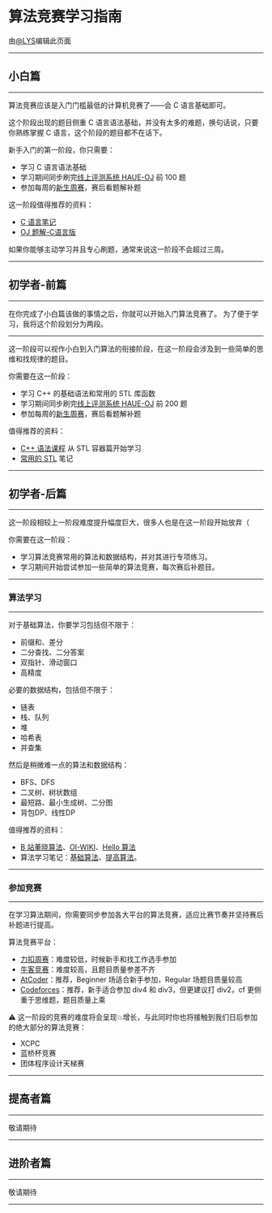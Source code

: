 # 算法竞赛学习指南

由[@LYS](https://lys2021.com/)编辑此页面

****

## 小白篇

****

算法竞赛应该是入门门槛最低的计算机竞赛了——会 C 语言基础即可。

这个阶段出现的题目侧重 C 语言语法基础，并没有太多的难题，换句话说，只要你熟练掌握 C 语言，这个阶段的题目都不在话下。

新手入门的第一阶段，你只需要：

- 学习 C 语言语法基础
- 学习期间同步刷完[线上评测系统 HAUE-OJ](http://www.haueacm.top/) 前 100 题
- 参加每周的[新生周赛](http://www.haueacm.top/contest.php)，赛后看题解补题

这一阶段值得推荐的资料：

- [C 语言笔记](https://lys2021.com/?p=686)
- [OJ 题解-C语言版](https://zhuyijin.blog.csdn.net/article/details/126590077?spm=1001.2014.3001.5502)

如果你能够主动学习并且专心刷题，通常来说这一阶段不会超过三周。

****

## 初学者-前篇

****

在你完成了小白篇该做的事情之后，你就可以开始入门算法竞赛了。 为了便于学习，我将这个阶段划分为两段。

****

这一阶段可以视作小白到入门算法的衔接阶段，在这一阶段会涉及到一些简单的思维和找规律的题目。

你需要在这一阶段：

- 学习 C++ 的基础语法和常用的 STL 库函数
- 学习期间同步刷完[线上评测系统 HAUE-OJ](http://www.haueacm.top/) 前 200 题
- 参加每周的[新生周赛](http://www.haueacm.top/contest.php)，赛后看题解补题

值得推荐的资料：

- [C++ 语法课程](https://wiki.lys2021.com/%E7%BC%96%E7%A8%8B%E8%AF%AD%E8%A8%80%E5%9F%BA%E7%A1%80/C%2B%2B/%E9%9D%A2%E5%90%91%E5%AF%B9%E8%B1%A1%E7%A8%8B%E5%BA%8F%E8%AE%BE%E8%AE%A1/) 从 STL 容器篇开始学习 
- [常用的 STL](https://lys2021.com/?p=1075) 笔记

****

## 初学者-后篇

****

这一阶段相较上一阶段难度提升幅度巨大，很多人也是在这一阶段开始放弃（

你需要在这一阶段：

- 学习算法竞赛常用的算法和数据结构，并对其进行专项练习。
- 学习期间开始尝试参加一些简单的算法竞赛，每次赛后补题目。

****

### 算法学习

****

对于基础算法，你要学习包括但不限于：

- 前缀和、差分
- 二分查找、二分答案
- 双指针、滑动窗口
- 高精度

必要的数据结构，包括但不限于：

- 链表
- 栈、队列
- 堆
- 哈希表
- 并查集

然后是稍微难一点的算法和数据结构：

- BFS、DFS
- 二叉树、树状数组
- 最短路、最小生成树、二分图
- 背包DP、线性DP

值得推荐的资料：

- [B 站董晓算法](https://space.bilibili.com/517494241/video)、[OI-WIKI](https://oi-wiki.org/)、[Hello 算法](https://www.hello-algo.com/)
- 算法学习笔记：[基础算法](https://lys2021.com/?cat=10)、[提高算法](https://lys2021.com/?cat=77)。

****

### 参加竞赛

****

在学习算法期间，你需要同步参加各大平台的算法竞赛，适应比赛节奏并坚持赛后补题进行提高。

算法竞赛平台：

- [力扣周赛](https://leetcode.cn/contest/)：难度较低，时候新手和找工作选手参加
- [牛客竞赛](https://ac.nowcoder.com/)：难度较高，且题目质量参差不齐
- [AtCoder](https://atcoder.jp/)：推荐，Beginner 场适合新手参加，Regular 场题目质量较高
- [Codeforces](https://codeforces.com/)：推荐，新手适合参加 div4 和 div3，但更建议打 div2，cf 更侧重于思维题，题目质量上乘

⚠ 这一阶段的竞赛的难度将会呈现💥增长，与此同时你也将接触到我们日后参加的绝大部分的算法竞赛：

- XCPC
- 蓝桥杯竞赛
- 团体程序设计天梯赛

****

## 提高者篇

****

敬请期待

****

## 进阶者篇

****

敬请期待

****
